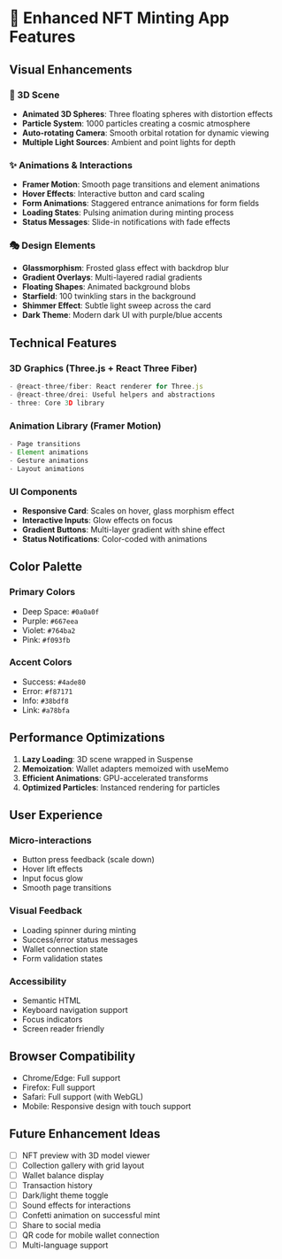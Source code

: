 # 🎨 Enhanced NFT Minting App Features

## Visual Enhancements

### 🌌 3D Scene
- **Animated 3D Spheres**: Three floating spheres with distortion effects
- **Particle System**: 1000 particles creating a cosmic atmosphere
- **Auto-rotating Camera**: Smooth orbital rotation for dynamic viewing
- **Multiple Light Sources**: Ambient and point lights for depth

### ✨ Animations & Interactions
- **Framer Motion**: Smooth page transitions and element animations
- **Hover Effects**: Interactive button and card scaling
- **Form Animations**: Staggered entrance animations for form fields
- **Loading States**: Pulsing animation during minting process
- **Status Messages**: Slide-in notifications with fade effects

### 🎭 Design Elements
- **Glassmorphism**: Frosted glass effect with backdrop blur
- **Gradient Overlays**: Multi-layered radial gradients
- **Floating Shapes**: Animated background blobs
- **Starfield**: 100 twinkling stars in the background
- **Shimmer Effect**: Subtle light sweep across the card
- **Dark Theme**: Modern dark UI with purple/blue accents

## Technical Features

### 3D Graphics (Three.js + React Three Fiber)
```typescript
- @react-three/fiber: React renderer for Three.js
- @react-three/drei: Useful helpers and abstractions
- three: Core 3D library
```

### Animation Library (Framer Motion)
```typescript
- Page transitions
- Element animations
- Gesture animations
- Layout animations
```

### UI Components
- **Responsive Card**: Scales on hover, glass morphism effect
- **Interactive Inputs**: Glow effects on focus
- **Gradient Buttons**: Multi-layer gradient with shine effect
- **Status Notifications**: Color-coded with animations

## Color Palette

### Primary Colors
- Deep Space: `#0a0a0f`
- Purple: `#667eea`
- Violet: `#764ba2`
- Pink: `#f093fb`

### Accent Colors
- Success: `#4ade80`
- Error: `#f87171`
- Info: `#38bdf8`
- Link: `#a78bfa`

## Performance Optimizations

1. **Lazy Loading**: 3D scene wrapped in Suspense
2. **Memoization**: Wallet adapters memoized with useMemo
3. **Efficient Animations**: GPU-accelerated transforms
4. **Optimized Particles**: Instanced rendering for particles

## User Experience

### Micro-interactions
- Button press feedback (scale down)
- Hover lift effects
- Input focus glow
- Smooth page transitions

### Visual Feedback
- Loading spinner during minting
- Success/error status messages
- Wallet connection state
- Form validation states

### Accessibility
- Semantic HTML
- Keyboard navigation support
- Focus indicators
- Screen reader friendly

## Browser Compatibility

- Chrome/Edge: Full support
- Firefox: Full support
- Safari: Full support (with WebGL)
- Mobile: Responsive design with touch support

## Future Enhancement Ideas

- [ ] NFT preview with 3D model viewer
- [ ] Collection gallery with grid layout
- [ ] Wallet balance display
- [ ] Transaction history
- [ ] Dark/light theme toggle
- [ ] Sound effects for interactions
- [ ] Confetti animation on successful mint
- [ ] Share to social media
- [ ] QR code for mobile wallet connection
- [ ] Multi-language support
